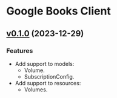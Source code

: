 # Google Books Client

## [v0.1.0](https://github.com/betosardinha/google_books_client/releases/tag/v0.1.0) (2023-12-29)

### Features

- Add support to models:
  - Volume.
  - SubscriptionConfig.
- Add support to resources:
  - Volumes.
